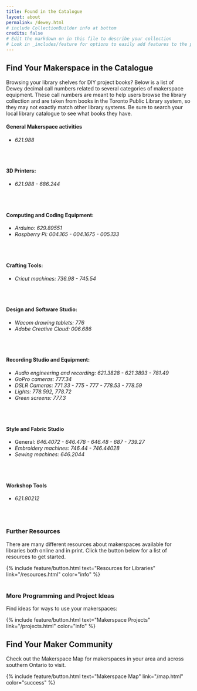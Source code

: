 ```yaml
---
title: Found in the Catalogue
layout: about
permalink: /dewey.html
# include CollectionBuilder info at bottom
credits: false
# Edit the markdown on in this file to describe your collection
# Look in _includes/feature for options to easily add features to the page
---
```


## Find Your Makerspace in the Catalogue 

Browsing your library shelves for DIY project books? Below is a list of Dewey decimal call numbers related to several categories of makerspace equipment. These call numbers are meant to help users browse the library collection and are taken from books in the Toronto Public Library system, so they may not exactly match other library systems. Be sure to search your local library catalogue to see what books they have.

#### General Makerspace activities
  - _621.988_
<br>
<br>

#### 3D Printers: 
  - _621.988  -  686.244_ 
<br>
<br>

#### Computing and Coding Equipment: 
  - _Arduino: 629.89551_
  - _Raspberry Pi: 004.165  -  004.1675  -  005.133_
<br>
<br>

#### Crafting Tools:
  - _Cricut machines: 736.98  -  745.54_
<br>
<br>

#### Design and Software Studio:
  - _Wacom drawing tablets: 776_
  - _Adobe Creative Cloud: 006.686_
<br>
<br>

#### Recording Studio and Equipment:
  - _Audio engineering and recording: 621.3828  -  621.3893  -  781.49_
  - _GoPro cameras: 777.34_
  - _DSLR Cameras: 771.33  -  775  -  777  -  778.53  -  778.59_
  - _Lights: 778.592, 778.72_
  - _Green screens: 777.3_
<br>
<br>

#### Style and Fabric Studio
  - General: _646.4072  -  646.478  -  646.48  -  687  -  739.27_
  - _Embroidery machines: 746.44  -  746.44028_
  - _Sewing machines: 646.2044_
<br>
<br>

#### Workshop Tools
  - _621.80212_
<br>
<br>

### Further Resources 
There are many different resources about makerspaces available for libraries both online and in print. Click the button below for a list of resources to get started.

{% include feature/button.html text="Resources for Libraries" link="/resources.html" color="info" %}
<br>
<br>

### More Programming and Project Ideas 
Find ideas for ways to use your makerspaces: 

{% include feature/button.html text="Makerspace Projects" link="/projects.html" color="info" %}


## Find Your Maker Community

Check out the Makerspace Map for makerspaces in your area and across southern Ontario to visit.

{% include feature/button.html text="Makerspace Map" link="/map.html" color="success" %}